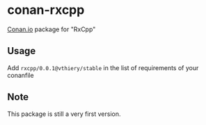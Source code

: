 # conan-rxcpp

[Conan.io](https://conan.io) package for "RxCpp"

## Usage

Add `rxcpp/0.0.1@vthiery/stable` in the list of requirements of your conanfile

## Note

This package is still a very first version.
